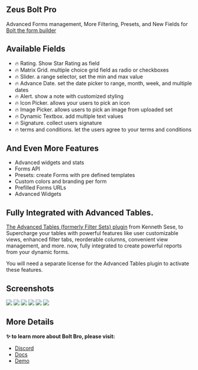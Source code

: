 ## Zeus Bolt Pro

Advanced Forms management, More Filtering, Presets, and New Fields for [Bolt the form builder](https://filamentphp.com/plugins/lara-zeus-bolt)

## Available Fields

- 🔥 Rating. Show Star Rating as field
- 🔥 Matrix Grid. multiple choice grid field as radio or checkboxes
- 🔥 Slider. a range selector, set the min and max value
- 🔥 Advance Date. set the date picker to range, month, week, and multiple dates
- 🔥 Alert. show a note with customized styling
- 🔥 Icon Picker. allows your users to pick an icon
- 🔥 Image Picker. allows users to pick an image from uploaded set
- 🔥 Dynamic Textbox. add multiple text values
- 🔥 Signature. collect users signature
- 🔥 terms and conditions. let the users agree to your terms and conditions

## And Even More Features

* Advanced widgets and stats
* Forms API
* Presets: create Forms with pre defined templates
* Custom colors and branding per form
* Prefilled Forms URLs
* Advanced Widgets

## Fully Integrated with Advanced Tables.

[The Advanced Tables (formerly Filter Sets) plugin](https://filamentphp.com/plugins/kenneth-sese-advanced-tables) from Kenneth Sese, to Supercharge your tables with powerful features like user customizable views, enhanced filter tabs, reorderable columns, convenient view management, and more. now, fully integrated to create powerful reports from your dynamic forms.

You will need a separate license for the Advanced Tables plugin to activate these features.

## Screenshots

![](https://larazeus.com/images/screenshots/bolt-pro/screen-3.png)
![](https://larazeus.com/images/screenshots/bolt-pro/screen-1.png)
![](https://larazeus.com/images/screenshots/bolt-pro/screen-2.png)
![](https://larazeus.com/images/screenshots/bolt-pro/pre-01.png)
![](https://larazeus.com/images/screenshots/bolt-pro/pre-02.png)
![](https://larazeus.com/images/screenshots/bolt-pro/pro-01.png)

## More Details

**✨ to learn more about Bolt Bro, please visit:**

- [Discord](https://discord.com/channels/883083792112300104/1121563279668555897)
- [Docs](https://larazeus.com/docs/bolt/v2/bolt-pro)
- [Demo](https://demo.larazeus.com/admin)

